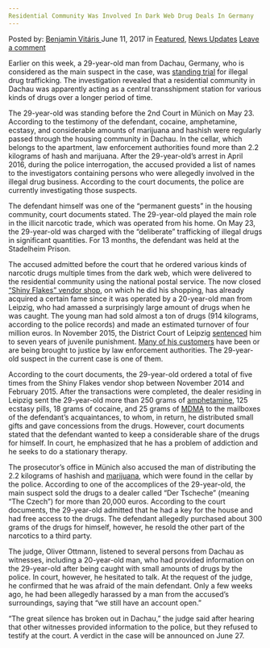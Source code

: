```yaml
---
Residential Community Was Involved In Dark Web Drug Deals In Germany
---
```

<article class="post-listing post-20536 post type-post status-publish format-standard has-post-thumbnail hentry 
    <div class="post-inner">
        <span>Posted by: <a href="https://www.deepdotweb.com/author/benjaminvi/" title="">Benjamin Vitáris </a></span>
    <span>June 11, 2017</span>
    <span>in <a href="https://www.deepdotweb.com/category/deepdot-news/" rel="category tag">Featured</a>, <a href="https://www.deepdotweb.com/category/news-updates/" rel="category tag">News Updates</a></span>
    <span><a href="https://www.deepdotweb.com/2017/06/11/residential-community-was-involve/#respond">Leave a comment</a></span>
    </p>
    <div class="clear"></div>
    <div class="entry">
    <p>Earlier on this week, a 29-year-old man from Dachau, Germany, who is considered as the main suspect in the case, was <a href="http://www.sueddeutsche.de/muenchen/dachau/prozess-vor-dem-landgericht-muenchen-ii-drogenumschlagplatz-in-dachau-1.3518836#redirectedFromLandingpage">standing trial</a> for illegal drug trafficking. The investigation revealed that a residential community in Dachau was apparently acting as a central transshipment station for various kinds of drugs over a longer period of time.</p>
    <p>The 29-year-old was standing before the 2nd Court in Münich on May 23. According to the testimony of the defendant, cocaine, amphetamine, ecstasy, and considerable amounts of marijuana and hashish were regularly passed through the housing community in Dachau. In the cellar, which belongs to the apartment, law enforcement authorities found more than 2.2 kilograms of hash and marijuana. After the 29-year-old’s arrest in April 2016, during the police interrogation, the accused provided a list of names to the investigators containing persons who were allegedly involved in the illegal drug business. According to the court documents, the police are currently investigating those suspects.</p>
    <p>The defendant himself was one of the “permanent guests” in the housing community, court documents stated. The 29-year-old played the main role in the illicit narcotic trade, which was operated from his home. On May 23, the 29-year-old was charged with the “deliberate” trafficking of illegal drugs in significant quantities. For 13 months, the defendant was held at the Stadelheim Prison.</p>
    <p>The accused admitted before the court that he ordered various kinds of narcotic drugs multiple times from the dark web, which were delivered to the residential community using the national postal service. The now closed <a href="https://www.deepdotweb.com/2015/03/12/shiny-flakes-bust-38-houses-raided/">&#8220;Shiny Flakes&#8221; vendor shop</a>, on which he did his shopping, has already acquired a certain fame since it was operated by a 20-year-old man from Leipzig, who had amassed a surprisingly large amount of drugs when he was caught. The young man had sold almost a ton of drugs (914 kilograms, according to the police records) and made an estimated turnover of four million euros. In November 2015, the District Court of Leipzig <a href="https://www.deepdotweb.com/2015/11/07/shiny-flakes-sentenced-to-7-years/">sentenced</a> him to seven years of juvenile punishment. <a href="https://www.deepdotweb.com/2017/05/12/past-customer-shiny-flakes-sentenced-probation/">Many of his customers</a> have been or are being brought to justice by law enforcement authorities. The 29-year-old suspect in the current case is one of them.</p>
    <p><a id="post-20536-_gjdgxs"></a> According to the court documents, the 29-year-old ordered a total of five times from the Shiny Flakes vendor shop between November 2014 and February 2015. After the transactions were completed, the dealer residing in Leipzig sent the 29-year-old more than 250 grams of <a href="https://www.deepdotweb.com/tag/amphetamine/">amphetamine</a>, 125 ecstasy pills, 18 grams of cocaine, and 25 grams of <a href="https://www.deepdotweb.com/2017/05/03/mdma-buyer-confessed-ordering-804-grams/">MDMA</a> to the mailboxes of the defendant’s acquaintances, to whom, in return, he distributed small gifts and gave concessions from the drugs. However, court documents stated that the defendant wanted to keep a considerable share of the drugs for himself. In court, he emphasized that he has a problem of addiction and he seeks to do a stationary therapy.</p>
    <p>The prosecutor&#8217;s office in Münich also accused the man of distributing the 2.2 kilograms of hashish and <a href="https://www.deepdotweb.com/2017/04/12/wa-state-bill-ban-bitcoin-marijuana-shops-dies-companies-bring-bitcoin-marijuana-stores/">marijuana</a>, which were found in the cellar by the police. According to one of the accomplices of the 29-year-old, the main suspect sold the drugs to a dealer called &#8220;Der Tscheche&#8221; (meaning “The Czech”) for more than 20,000 euros. According to the court documents, the 29-year-old admitted that he had a key for the house and had free access to the drugs. The defendant allegedly purchased about 300 grams of the drugs for himself, however, he resold the other part of the narcotics to a third party.</p>
    <p>The judge, Oliver Ottmann, listened to several persons from Dachau as witnesses, including a 20-year-old man, who had provided information on the 29-year-old after being caught with small amounts of drugs by the police. In court, however, he hesitated to talk. At the request of the judge, he confirmed that he was afraid of the main defendant. Only a few weeks ago, he had been allegedly harassed by a man from the accused&#8217;s surroundings, saying that &#8220;we still have an account open.&#8221;</p>
    <p>&#8220;The great silence has broken out in Dachau,&#8221; the judge said after hearing that other witnesses provided information to the police, but they refused to testify at the court. A verdict in the case will be announced on June 27.</p>
    </div>
    <span style="display:none" class="updated">2017-06-11</span>
    <div style="display:none" class="vcard author" itemprop="author" itemscope itemtype="http://schema.org/Person"><strong class="fn" itemprop="name"><a href="https://www.deepdotweb.com/author/benjaminvi/" title="Posts by Benjamin Vitáris" rel="author">Benjamin Vitáris</a></strong></div>
    </div>
</article>

